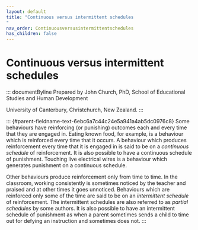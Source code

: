 ```yaml
---
layout: default
title: "Continuous versus intermittent schedules 
"
nav_order: Continuousversusintermittentschedules
has_children: false
---
```

# Continuous versus intermittent schedules 


::: documentByline
Prepared by John Church, PhD, School of Educational Studies and Human
Development

University of Canterbury, Christchurch, New Zealand.
:::

::: {#parent-fieldname-text-6ebc6a7c44c24e5a941a4ab5dc0976c8}
Some behaviours have reinforcing (or punishing) outcomes each and every
time that they are engaged in. Eating known food, for example, is a
behaviour which is reinforced every time that it occurs. A behaviour
which produces reinforcement every time that it is engaged in is said to
be on a *continuous* *schedule* of reinforcement. It is also possible to
have a continuous schedule of punishment. Touching live electrical wires
is a behaviour which generates punishment on a continuous schedule.

Other behaviours produce reinforcement only from time to time. In the
classroom, working consistently is sometimes noticed by the teacher and
praised and at other times it goes unnoticed. Behaviours which are
reinforced only some of the time are said to be on an *intermittent
schedule* of reinforcement. The intermittent schedules are also referred
to as *partial schedules* by some authors. It is also possible to have
an intermittent schedule of punishment as when a parent sometimes sends
a child to time out for defying an instruction and sometimes does not.
:::
